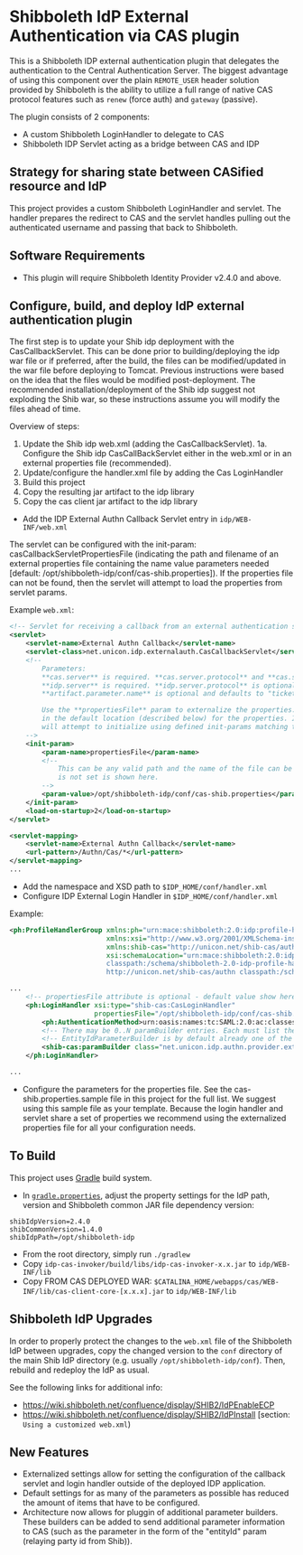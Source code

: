 # Shibboleth IdP External Authentication via CAS plugin

This is a Shibboleth IDP external authentication plugin that delegates the authentication to the 
Central Authentication Server. The biggest advantage of using this component over the plain 
`REMOTE_USER` header solution provided by Shibboleth is the ability to utilize a full range 
of native CAS protocol features such as `renew` (force auth) and `gateway` (passive).

The plugin consists of 2 components:
* A custom Shibboleth LoginHandler to delegate to CAS
* Shibboleth IDP Servlet acting as a bridge between CAS and IDP


Strategy for sharing state between CASified resource and IdP
-------------------------------------------------------------
This project provides a custom Shibboleth LoginHandler and servlet. The handler prepares the redirect to CAS and the servlet 
handles pulling out the authenticated username and passing that back to Shibboleth.

Software Requirements
-------------------------------------------------------------

* This plugin will require Shibboleth Identity Provider v2.4.0 and above.

Configure, build, and deploy IdP external authentication plugin
---------------------------------------------------------------
The first step is to update your Shib idp deployment with the CasCallbackServlet. This can be done prior to building/deploying the idp war file or
if preferred, after the build, the files can be modified/updated in the war file before deploying to Tomcat. Previous instructions
were based on the idea that the files would be modified post-deployment. The recommended installation/deployment of the Shib idp suggest 
not exploding the Shib war, so these instructions assume you will modify the files ahead of time. 

Overview of steps:
1. Update the Shib idp web.xml (adding the CasCallbackServlet). 
1a. Configure the Shib idp CasCallBackServlet either in the web.xml or in an external properties file (recommended).
2. Update/configure the handler.xml file by adding the Cas LoginHandler
3. Build this project
4. Copy the resulting jar artifact to the idp library
5. Copy the cas client jar artifact to the idp library

* Add the IDP External Authn Callback Servlet entry in `idp/WEB-INF/web.xml`

The servlet can be configured with the init-param: casCallbackServletPropertiesFile (indicating the path and filename 
of an external properties file containing the name value parameters needed \[default: /opt/shibboleth-idp/conf/cas-shib.properties\]).
If the properties file can not be found, then the servlet will attempt to load the properties from servlet params.

Example `web.xml`:

```xml
<!-- Servlet for receiving a callback from an external authentication system and continuing the IdP login flow -->
<servlet>
    <servlet-name>External Authn Callback</servlet-name>
    <servlet-class>net.unicon.idp.externalauth.CasCallbackServlet</servlet-class>
    <!--
        Parameters:
        **cas.server** is required. **cas.server.protocol** and **cas.server.prefix** are optional and default to "https" and "/cas".
        **idp.server** is required. **idp.server.protocol** is optional and defaults to "https".
        **artifact.parameter.name** is optional and defaults to "ticket"

        Use the **propertiesFile** param to externalize the properties. If this is not set, the servlet will look
        in the default location (described below) for the properties. If the file doesn't exist or is not readable, the servlet
        will attempt to initialize using defined init-params matching the desired properties.
    -->
    <init-param>
        <param-name>propertiesFile</param-name>
        <!-- 
            This can be any valid path and the name of the file can be whatever you prefer. Default value used if this parameter
            is not set is shown here.
        -->
        <param-value>/opt/shibboleth-idp/conf/cas-shib.properties</param-value>
    </init-param>
    <load-on-startup>2</load-on-startup>
</servlet>

<servlet-mapping>
    <servlet-name>External Authn Callback</servlet-name>
    <url-pattern>/Authn/Cas/*</url-pattern>
</servlet-mapping>
...
```

* Add the namespace and XSD path to `$IDP_HOME/conf/handler.xml`
* Configure IDP External Login Handler in `$IDP_HOME/conf/handler.xml`

Example:

```xml
<ph:ProfileHandlerGroup xmlns:ph="urn:mace:shibboleth:2.0:idp:profile-handler" 
                        xmlns:xsi="http://www.w3.org/2001/XMLSchema-instance" 
                        xmlns:shib-cas="http://unicon.net/shib-cas/authn"
                        xsi:schemaLocation="urn:mace:shibboleth:2.0:idp:profile-handler 
                        classpath:/schema/shibboleth-2.0-idp-profile-handler.xsd
                        http://unicon.net/shib-cas/authn classpath:/schema/casLoginHandler.xsd">

...
    <!-- propertiesFile attribute is optional - default value show here -->
    <ph:LoginHandler xsi:type="shib-cas:CasLoginHandler" 
                     propertiesFile="/opt/shibboleth-idp/conf/cas-shib.properties">
        <ph:AuthenticationMethod>urn:oasis:names:tc:SAML:2.0:ac:classes:unspecified</ph:AuthenticationMethod>
        <!-- There may be 0..N paramBuilder entries. Each must list the fully qualified name of the class to be added. -->
        <!-- EntityIdParameterBuilder is by default already one of the parambuilder set -->
        <shib-cas:paramBuilder class="net.unicon.idp.authn.provider.extra.EntityIdParameterBuilder" />
    </ph:LoginHandler>

...
```
* Configure the parameters for the properties file. See the cas-shib.properties.sample file in this project for the full list. We suggest using this sample file as your template. Because the login handler and servlet share a set of properties we recommend using the externalized properties file for all your configuration needs.

To Build
--------

This project uses [Gradle](http://gradle.org) build system.

* In [`gradle.properties`](https://github.com/Unicon/shib-cas-authenticator/blob/master/gradle.properties), adjust
the property settings for the IdP path, version and Shibboleth common JAR file dependency version:

```properties
shibIdpVersion=2.4.0
shibCommonVersion=1.4.0
shibIdpPath=/opt/shibboleth-idp
```

* From the root directory, simply run `./gradlew`
* Copy `idp-cas-invoker/build/libs/idp-cas-invoker-x.x.jar` to `idp/WEB-INF/lib`
* Copy FROM CAS DEPLOYED WAR: `$CATALINA_HOME/webapps/cas/WEB-INF/lib/cas-client-core-[x.x.x].jar` to `idp/WEB-INF/lib`


Shibboleth IdP Upgrades
-------------------------------------------------------------

In order to properly protect the changes to the `web.xml` file of the Shibboleth IdP between upgrades, 
copy the changed version to the `conf` directory of the main Shib IdP directory (e.g. usually `/opt/shibboleth-idp/conf`).
Then, rebuild and redeploy the IdP as usual.

See the following links for additional info:
* https://wiki.shibboleth.net/confluence/display/SHIB2/IdPEnableECP
* https://wiki.shibboleth.net/confluence/display/SHIB2/IdPInstall [section: `Using a customized web.xml`)

New Features
-----------------------------
* Externalized settings allow for setting the configuration of the callback servlet and login handler outside of the deployed IDP application.
* Default settings for as many of the parameters as possible has reduced the amount of items that have to be configured.
* Architecture now allows for pluggin of additional parameter builders. These builders can be added to send additional parameter information to CAS (such as the parameter in the form of the "entityId" param (relaying party id from Shib)).